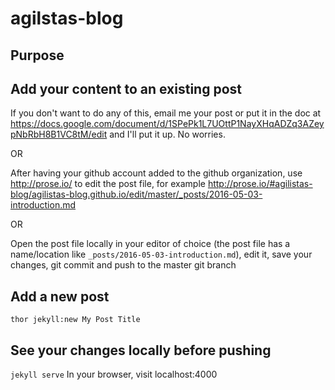 agilstas-blog
=============

## Purpose

## Add your content to an existing post

If you don't want to do any of this, email me your post or put it in the doc at https://docs.google.com/document/d/1SPePk1L7UOttP1NayXHqADZq3AZeypNbRbH8B1VC8tM/edit and I'll put it up. No worries.

OR

After having your github account added to the github organization, use http://prose.io/ to edit the post file, for example http://prose.io/#agilistas-blog/agilistas-blog.github.io/edit/master/_posts/2016-05-03-introduction.md

OR

Open the post file locally in your editor of choice (the post file has a name/location like ``_posts/2016-05-03-introduction.md``), edit it, save your changes, git commit and push to the master git branch

## Add a new post

``thor jekyll:new My Post Title``

## See your changes locally before pushing

``jekyll serve``
In your browser, visit localhost:4000
